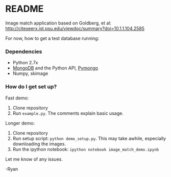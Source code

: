 # README #

Image match application based on Goldberg, et al: http://citeseerx.ist.psu.edu/viewdoc/summary?doi=10.1.1.104.2585

For now, how to get a test database running:

### Dependencies ###
* Python 2.7x
* [MongoDB](http://www.mongodb.org/) and the Python API, [Pymongo](http://api.mongodb.org/python/current/)
* Numpy, skimage

### How do I get set up? ###
Fast demo:
1. Clone repository
2. Run `example.py`. The comments explain basic usage.

Longer demo:
1. Clone repository
2. Run setup script: `python demo_setup.py`. This may take awhile, especially downloading the images.
3. Run the ipython notebook: `ipython notebook image_match_demo.ipynb`

Let me know of any issues.

-Ryan